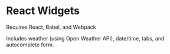 # React Widgets
Requires React, Babel, and Webpack

Includes weather (using Open Weather API), date/time, tabs, and autocomplete form.